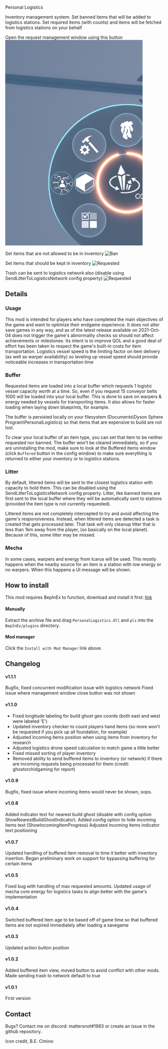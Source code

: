 ﻿Personal Logistics

Inventory management system. Set banned items that will be added to logistics stations. 
Set required items (with counts) and items will be fetched from logistics stations on your behalf

Open the request management window using this button
![Config](https://github.com/mattsemar/dsp-personal-logistics/blob/main/Examples/ex2.png?raw=true)

Set items that are not allowed to be in inventory
![Ban](https://github.com/mattsemar/dsp-personal-logistics/blob/main/Examples/ex3.png?raw=true)

Set items that should be kept in inventory
![Requested](https://github.com/mattsemar/dsp-personal-logistics/blob/main/Examples/ex4.png?raw=true)

Trash can be sent to logistics network also (disable using SendLitterToLogisticsNetwork config property)
![Requested](https://github.com/mattsemar/dsp-personal-logistics/blob/main/Examples/TrashManagement.gif?raw=true)

## Details

### Usage
This mod is intended for players who have completed the main objectives of the game and want to optimize their
endgame experience. It does not alter save games in any way, and as of the latest release available on 2021-Oct-04
does not trigger the game's abnormality checks so should not affect achievements or milestones. Its intent is to
improve QOL and a good deal of effort has been taken to respect the game's built-in costs for item transportation. 
Logistics vessel speed is the limiting factor on item delivery (as well as warper availability) so leveling up vessel speed
should provide noticeable increases in transportation time

### Buffer
Requested items are loaded into a local buffer which requests 1 logistic vessel capacity worth at a time. So, even if you request 15 conveyor belts 1000 will be loaded into your 
local buffer. This is done to save on warpers & energy needed by vessels for transporting items. It also allows for faster loading when laying down blueprints, for example.

The buffer is persisted locally on your filesystem (Documents\Dyson Sphere Program\PersonalLogistics) so that items that are expensive 
to build are not lost.

To clear your local buffer of an item type, you can set that item to be neither requested nor banned. The buffer won't be cleared immediately, so if you are uninstalling the mod,
make sure to look at the Buffered items window (click `Buffered` button in the config window) to make sure everything is returned
to either your inventory or to logistics stations.

### Litter
By default, littered items will be sent to the closest logistics station with capacity to hold them. This can be disabled
using the SendLitterToLogisticsNetwork config property. Litter, like banned items are first sent to the local buffer
where they will be automatically sent to stations (provided the item type is not currently requested).

Littered items are not completely intercepted to try and avoid affecting the game's responsiveness. Instead, when littered items are detected a task is created
that gets processed later. That task will only cleanup litter that is less than 1km away from the player, (so basically on the local planet). Because of this,
some litter may be missed.

### Mecha
In some cases, warpers and energy from Icarus will be used. This mostly happens when the nearby source for an item is
a station with low energy or no warpers. When this happens a UI message will be shown.


## How to install

This mod requires BepInEx to function, download and install it
first: [link](https://bepinex.github.io/bepinex_docs/master/articles/user_guide/installation/index.html?tabs=tabid-win)

#### Manually

Extract the archive file and drag `PersonalLogistics.dll` and `pls` into the `BepInEx/plugins` directory.

#### Mod manager

Click the `Install with Mod Manager` link above.

## Changelog

#### v1.1.1
Bugfix, fixed concurrent modification issue with logistics network
Fixed issue where management window close button was not shown

#### v1.1.0
* Fixed longitude labeling for build ghost geo coords (both east and west were labeled 'E')
* Updated inventory checker to count players hand items (so more won't be requested if you pick up all foundation, for example)
* Adjusted incoming items position when using items from inventory for research
* Adjusted logistics drone speed calculation to match game a little better
* Fixed missed sorting of player inventory
* Removed ability to send buffered items to inventory (or network) if there are incoming requests being processed for them (credit: ghostorchidgaming for report)

#### v1.0.9
Bugfix, fixed issue where incoming items would never be shown, oops.

#### v1.0.8
Added indicator text for nearest build ghost (disable with config option ShowNearestBuildGhostIndicator). Added config option to hide incoming items text (ShowIncomingItemProgress)
Adjusted incoming items indicator text positioning   

#### v1.0.7
Updated handling of buffered item removal to time it better with inventory insertion. 
Began preliminary work on support for bypassing buffering for certain items   

#### v1.0.5
Fixed bug with handling of max requested amounts. Updated usage of mecha core energy for logistics tasks to align better with the game's implementation   

#### v1.0.4
Switched buffered item age to be based off of game time so that buffered items are not expired
immediately after loading a savegame

#### v1.0.3
Updated action button position

#### v1.0.2
Added buffered item view, moved button to avoid conflict with other mods. Made sending trash to network default to true

#### v1.0.1
First version

## Contact
Bugs? Contact me on discord: mattersnot#1983 or create an issue in the github repository.

Icon credit, B.E. Cimino